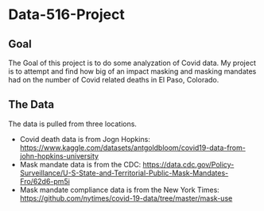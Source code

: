 # Data-516-Project

## Goal
The Goal of this project is to do some analyzation of Covid data. My project is to attempt and find how big of an impact masking and masking mandates had on the number of Covid related deaths in El Paso, Colorado.

## The Data
The data is pulled from three locations.
* Covid death data is from Jogn Hopkins: https://www.kaggle.com/datasets/antgoldbloom/covid19-data-from-john-hopkins-university
* Mask mandate data is from the CDC: https://data.cdc.gov/Policy-Surveillance/U-S-State-and-Territorial-Public-Mask-Mandates-Fro/62d6-pm5i
* Mask mandate compliance data is from the New York Times: https://github.com/nytimes/covid-19-data/tree/master/mask-use
